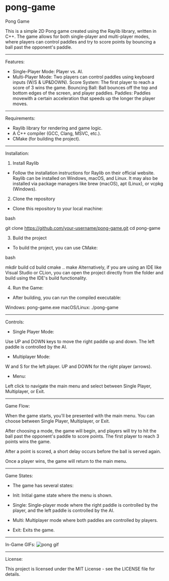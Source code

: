 # pong-game
Pong Game

This is a simple 2D Pong game created using the Raylib library, written in C++. The game allows for both single-player and multi-player modes, where players can control paddles and try to score points by bouncing a ball past the opponent's paddle.
____________________
Features:

- Single-Player Mode: Player vs. AI.
- Multi-Player Mode: Two players can control paddles using keyboard inputs (W/S & UP&DOWN).
Score System: The first player to reach a score of 3 wins the game.
Bouncing Ball: Ball bounces off the top and bottom edges of the screen, and player paddles.
Paddles: Paddles movewith a certain acceleration that speeds up the longer the player moves.
____________________
Requirements:

- Raylib library for rendering and game logic.
- A C++ compiler (GCC, Clang, MSVC, etc.).
- CMake (for building the project).
____________________
Installation:

1. Install Raylib
- Follow the installation instructions for Raylib on their official website. Raylib can be installed on Windows, macOS, and Linux. It may also be installed via package managers like brew (macOS), apt (Linux), or vcpkg (Windows).

2. Clone the repository
- Clone this repository to your local machine:

bash

git clone https://github.com/your-username/pong-game.git
cd pong-game

3. Build the project
- To build the project, you can use CMake:

bash

mkdir build
cd build
cmake ..
make
Alternatively, if you are using an IDE like Visual Studio or CLion, you can open the project directly from the folder and build using the IDE's build functionality.

4. Run the Game:
- After building, you can run the compiled executable:

Windows: pong-game.exe
macOS/Linux: ./pong-game
____________________
Controls:

- Single Player Mode:

Use UP and DOWN keys to move the right paddle up and down.
The left paddle is controlled by the AI.

- Multiplayer Mode:

W and S for the left player.
UP and DOWN for the right player (arrows).

- Menu:

Left click to navigate the main menu and select between Single Player, Multiplayer, or Exit.
____________________
Game Flow:

When the game starts, you'll be presented with the main menu.
You can choose between Single Player, Multiplayer, or Exit.

After choosing a mode, the game will begin, and players will try to hit the ball past the opponent's paddle to score points.
The first player to reach 3 points wins the game.

After a point is scored, a short delay occurs before the ball is served again.

Once a player wins, the game will return to the main menu.
____________________
Game States:

- The game has several states:

- Init: Initial game state where the menu is shown.
- Single: Single-player mode where the right paddle is controlled by the player, and the left paddle is controlled by the AI.
- Multi: Multiplayer mode where both paddles are controlled by players.
- Exit: Exits the game.
____________________
In-Game GIFs:
![pong gif](https://github.com/user-attachments/assets/fce4cc0b-8569-45f3-a3d0-6c18bc05dfb3)
____________________
License:

This project is licensed under the MIT License - see the LICENSE file for details.
